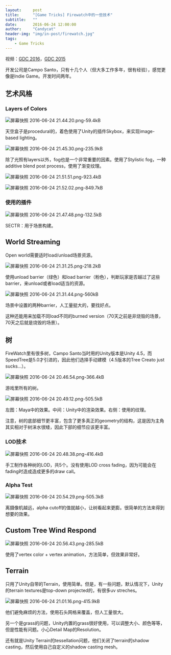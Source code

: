 ```yaml
---
layout:     post
title:      "[Game Tricks] Firewatch中的一些技术"
subtitle:   ""
date:       2016-06-24 12:00:00
author:     "Candycat"
header-img: "img/in-post/firewatch.jpg"
tags:
    - Game Tricks
---
```


视频：[GDC 2016](http://www.gdcvault.com/play/1023191/Making-the-World-of)，[GDC 2015](http://www.gdcvault.com/play/1022295/The-Art-of)

开发公司是Campo Santo，只有十几个人（但大多工作多年，很有经验），感觉更像是Indie Game。开发时间两年。

## 艺术风格

### Layers of Colors

![屏幕快照 2016-06-24 21.44.20.png-59.4kB][1]

天空盒子是procedural的，着色使用了Unity的插件Skybox，来实现image-based lighting。

![屏幕快照 2016-06-24 21.45.30.png-235.9kB][2]

除了光照有layers以外，fog也是一个非常重要的因素。使用了Stylistic fog，一种additive blend post process，使用了渐变纹理。

![屏幕快照 2016-06-24 21.51.51.png-923.4kB][3]

![屏幕快照 2016-06-24 21.52.02.png-849.7kB][4]

### 使用的插件

![屏幕快照 2016-06-24 21.47.48.png-132.5kB][5]

SECTR：用于场景构建。

## World Streaming

Open world需要适时load/unload场景资源。

![屏幕快照 2016-06-24 21.31.25.png-218.2kB][6]

使用unload barrier（绿色）和load barrier（粉色），判断玩家是否越过了这些barrier，来unload或者load适当的资源。

![屏幕快照 2016-06-24 21.31.44.png-560kB][7]

场景中设置的两种barrier，人工量挺大的，要找好点。

这种还能用来加载不同load不同的burned version（70天之前是非烧毁的场景，70天之后就是烧毁的场景）。

## 树

FireWatch里有很多树，Campo Santo当时用的Unity版本是Unity 4.5，而SpeedTree是5.0才引进的，因此他们选择手动建模（4.5版本的Tree Creato just sucks...）。

![屏幕快照 2016-06-24 20.46.54.png-366.4kB][8]

游戏里所有的树。

![屏幕快照 2016-06-24 20.49.12.png-505.5kB][9]

左图：Maya中的效果。中间：Unity中的渲染效果。右侧：使用的纹理。

注意，树的底部细节更丰富，包含了更多真正的geometry的结构，这是因为主角其实相对于树涞水很矮，因此下部的细节应该更丰富。

### LOD技术

![屏幕快照 2016-06-24 20.48.38.png-416.4kB][10]

手工制作各种树的LOD，共5个。没有使用LOD cross fading，因为可能会在fading时造成造成更多的draw call。

### Alpha Test

![屏幕快照 2016-06-24 20.54.29.png-505.3kB][11]

离摄像机越远，alpha cutoff的值就越小，让树看起来更膨。很简单的方法来得到想要的效果。

## Custom Tree Wind Respond

![屏幕快照 2016-06-24 20.56.43.png-285.5kB][12]

使用了vertex color + vertex animation，方法简单，但效果非常好。

## Terrain

只用了Unity自带的Terrain，使用简单。但是，有一些问题，默认情况下，Unity的terrain textures是top-down projected的，有很多uv streches。

![屏幕快照 2016-06-24 21.01.16.png-415.9kB][13]

他们避免麻烦的方法，使用石头网格来覆盖，但人工量很大。

另一个是grass的问题，Unity内置的grass很好使用，可以调整大小、颜色等等，但是性能有问题。小心Detail Map的Resolution。

还有就是Unity Terrain的tessellation问题，他们关闭了terrain的shadow casting，然后使用自己自定义的shadow casting mesh。

  [1]: http://static.zybuluo.com/candycat/8gve5teno4tt9sr4kmhzmrz6/%E5%B1%8F%E5%B9%95%E5%BF%AB%E7%85%A7%202016-06-24%2021.44.20.png
  [2]: http://static.zybuluo.com/candycat/f4745med0z0mcwnxf3a849z7/%E5%B1%8F%E5%B9%95%E5%BF%AB%E7%85%A7%202016-06-24%2021.45.30.png
  [3]: http://static.zybuluo.com/candycat/ya638s6g29mbyhitqyssrp4c/%E5%B1%8F%E5%B9%95%E5%BF%AB%E7%85%A7%202016-06-24%2021.51.51.png
  [4]: http://static.zybuluo.com/candycat/117jbjb3tbw9qihb9xx1k2jg/%E5%B1%8F%E5%B9%95%E5%BF%AB%E7%85%A7%202016-06-24%2021.52.02.png
  [5]: http://static.zybuluo.com/candycat/y2rt5dw7iet3cf3ubi1v4kr4/%E5%B1%8F%E5%B9%95%E5%BF%AB%E7%85%A7%202016-06-24%2021.47.48.png
  [6]: http://static.zybuluo.com/candycat/k4k9evy9ni3yn4f3eieo55tl/%E5%B1%8F%E5%B9%95%E5%BF%AB%E7%85%A7%202016-06-24%2021.31.25.png
  [7]: http://static.zybuluo.com/candycat/5xalhltkxr6f69t47wux5o8s/%E5%B1%8F%E5%B9%95%E5%BF%AB%E7%85%A7%202016-06-24%2021.31.44.png
  [8]: http://static.zybuluo.com/candycat/pkcdhe19zk9zkzjvlw5c63mh/%E5%B1%8F%E5%B9%95%E5%BF%AB%E7%85%A7%202016-06-24%2020.46.54.png
  [9]: http://static.zybuluo.com/candycat/ks2z9e3bkr66sxgpbsn9ant2/%E5%B1%8F%E5%B9%95%E5%BF%AB%E7%85%A7%202016-06-24%2020.49.12.png
  [10]: http://static.zybuluo.com/candycat/fjnmgss09lrn7c50futkxfgv/%E5%B1%8F%E5%B9%95%E5%BF%AB%E7%85%A7%202016-06-24%2020.48.38.png
  [11]: http://static.zybuluo.com/candycat/iqzltuego4zglfv6ro1muzv0/%E5%B1%8F%E5%B9%95%E5%BF%AB%E7%85%A7%202016-06-24%2020.54.29.png
  [12]: http://static.zybuluo.com/candycat/ezouupsmmztktmzes7o9jay7/%E5%B1%8F%E5%B9%95%E5%BF%AB%E7%85%A7%202016-06-24%2020.56.43.png
  [13]: http://static.zybuluo.com/candycat/k6zxxhlt50kifwmrtynr5wck/%E5%B1%8F%E5%B9%95%E5%BF%AB%E7%85%A7%202016-06-24%2021.01.16.png
